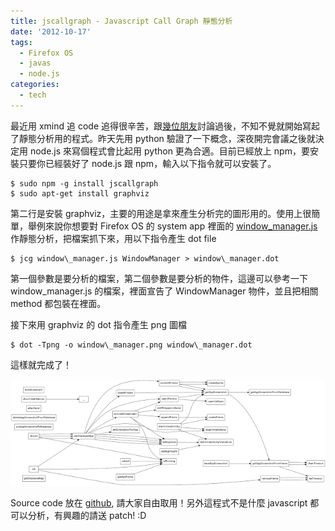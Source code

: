 ```yaml
---
title: jscallgraph - Javascript Call Graph 靜態分析
date: '2012-10-17'
tags:
  - Firefox OS
  - javas
  - node.js
categories:
  - tech
---
```

最近用 xmind 追 code 追得很辛苦，跟[幾位朋友](https://www.facebook.com/photo.php?fbid=10151149547596631&set=a.144732831630.122857.700771630&type=1)討論過後，不知不覺就開始寫起了靜態分析用的程式。昨天先用 python 驗證了一下概念，深夜開完會議之後就決定用 node.js 來寫個程式會比起用 python 更為合適。目前已經放上 npm，要安裝只要你已經裝好了 node.js 跟 npm，輸入以下指令就可以安裝了。  
  
```
$ sudo npm -g install jscallgraph
$ sudo apt-get install graphviz

```  
第二行是安裝 graphviz，主要的用途是拿來產生分析完的圖形用的。使用上很簡單，舉例來說你想要對 Firefox OS 的 system app 裡面的 [window\_manager.js](https://github.com/mozilla-b2g/gaia/blob/master/apps/system/js/window_manager.js) 作靜態分析，把檔案抓下來，用以下指令產生 dot file  
  
```
$ jcg window\_manager.js WindowManager > window\_manager.dot

```  
第一個參數是要分析的檔案，第二個參數是要分析的物件，這邊可以參考一下 window\_manager.js 的檔案，裡面宣告了 WindowManager 物件，並且把相關 method 都包裝在裡面。  
  
接下來用 graphviz 的 dot 指令產生 png 圖檔  
  
```
$ dot -Tpng -o window\_manager.png window\_manager.dot
```  
  
這樣就完成了！  
  

[![](images/0.png)](http://2.bp.blogspot.com/-4SoKRhsK5xg/UH5XSdQQQWI/AAAAAAAAUQw/hgQWEGFqMjA/s1600/window_manager.png)

  
  
Source code 放在 [github](https://github.com/yurenju/jscallgraph), 請大家自由取用！另外這程式不是什麼 javascript 都可以分析，有興趣的請送 patch! :D